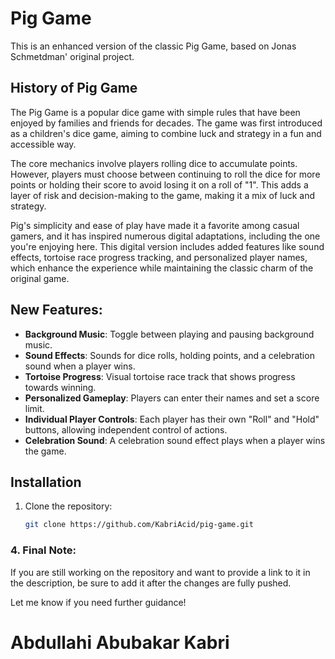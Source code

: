 # Pig Game

This is an enhanced version of the classic Pig Game, based on Jonas Schmetdman' original project.

## History of Pig Game

The Pig Game is a popular dice game with simple rules that have been enjoyed by families and friends for decades. The game was first introduced as a children's dice game, aiming to combine luck and strategy in a fun and accessible way.

The core mechanics involve players rolling dice to accumulate points. However, players must choose between continuing to roll the dice for more points or holding their score to avoid losing it on a roll of "1". This adds a layer of risk and decision-making to the game, making it a mix of luck and strategy.

Pig's simplicity and ease of play have made it a favorite among casual gamers, and it has inspired numerous digital adaptations, including the one you're enjoying here. This digital version includes added features like sound effects, tortoise race progress tracking, and personalized player names, which enhance the experience while maintaining the classic charm of the original game.


## New Features:

- **Background Music**: Toggle between playing and pausing background music.
- **Sound Effects**: Sounds for dice rolls, holding points, and a celebration sound when a player wins.
- **Tortoise Progress**: Visual tortoise race track that shows progress towards winning.
- **Personalized Gameplay**: Players can enter their names and set a score limit.
- **Individual Player Controls**: Each player has their own "Roll" and "Hold" buttons, allowing independent control of actions.
- **Celebration Sound**: A celebration sound effect plays when a player wins the game.

## Installation

1. Clone the repository:
   ```bash
   git clone https://github.com/KabriAcid/pig-game.git
   ```


### 4. **Final Note:**

If you are still working on the repository and want to provide a link to it in the description, be sure to add it after the changes are fully pushed. 

Let me know if you need further guidance!

# Abdullahi Abubakar Kabri
